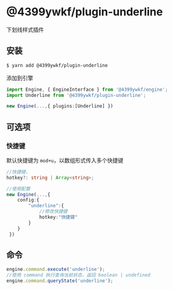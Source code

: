 # @4399ywkf/plugin-underline

下划线样式插件

## 安装

```bash
$ yarn add @4399ywkf/plugin-underline
```

添加到引擎

```ts
import Engine, { EngineInterface } from '@4399ywkf/engine';
import Underline from '@4399ywkf/plugin-underline';

new Engine(...,{ plugins:[Underline] })
```

## 可选项

### 快捷键

默认快捷键为 `mod+u`，以数组形式传入多个快捷键

```ts
//快捷键，
hotkey?: string | Array<string>;

//使用配置
new Engine(...,{
    config:{
        "underline":{
            //修改快捷键
            hotkey:"快捷键"
        }
    }
 })
```

## 命令

```ts
engine.command.execute('underline');
//使用 command 执行查询当前状态，返回 boolean | undefined
engine.command.queryState('underline');
```
